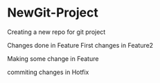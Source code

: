 # NewGit-Project
Creating a new repo for git project


Changes done in Feature
First changes in Feature2

Making some change in Feature


commiting changes in Hotfix

